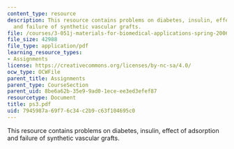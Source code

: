 ```yaml
---
content_type: resource
description: This resource contains problems on diabetes, insulin, effect of adsorption
  and failure of synthetic vascular grafts.
file: /courses/3-051j-materials-for-biomedical-applications-spring-2006/7945987a69f76c34c2b9c63f104695c0_ps3.pdf
file_size: 42988
file_type: application/pdf
learning_resource_types:
- Assignments
license: https://creativecommons.org/licenses/by-nc-sa/4.0/
ocw_type: OCWFile
parent_title: Assignments
parent_type: CourseSection
parent_uid: 8be6a62b-35e9-9ad0-1ece-ee3ed3efef87
resourcetype: Document
title: ps3.pdf
uid: 7945987a-69f7-6c34-c2b9-c63f104695c0
---
```

This resource contains problems on diabetes, insulin, effect of adsorption and failure of synthetic vascular grafts.